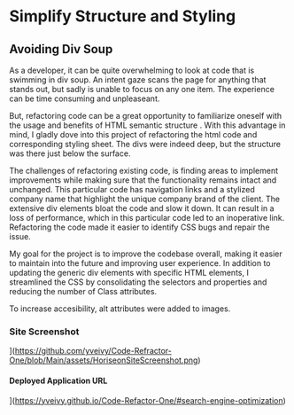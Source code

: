 # Simplify Structure and Styling

## Avoiding Div Soup

As a developer, it can be quite overwhelming to look at code that is swimming in div soup. An intent gaze scans the page for anything that stands out, but sadly is unable to focus on any one item. The experience can be time consuming and unpleaseant. 

But, refactoring code can be a great opportunity to familiarize oneself with the usage and benefits of HTML semantic structure . With this advantage in mind, I gladly dove into this project of refactoring the html code and corresponding styling sheet. The divs were indeed deep, but the structure was there just below the surface.

The challenges of refactoring existing code, is finding areas to implement improvements while making sure that the functionality remains intact and unchanged. This particular code has navigation links and a stylized company name that highlight the unique company brand of the client. The extensive div elements bloat the code and slow it down. It can result in a loss of performance, which in this particular code led to an inoperative link. Refactoring the code made it easier to identify CSS bugs and repair the issue.

My goal for the project is to improve the codebase overall, making it easier to maintain into the future and improving user experience. In addition to updating the generic div elements with specific HTML elements, I streamlined the CSS by consolidating the selectors and properties and reducing the number of Class attributes.

To increase accesibility, alt attributes were added to images. 

### Site Screenshot
](https://github.com/yveivy/Code-Refractor-One/blob/Main/assets/HoriseonSiteScreenshot.png)
#### Deployed Application URL
](https://yveivy.github.io/Code-Refactor-One/#search-engine-optimization)
